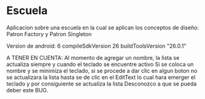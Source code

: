 # Escuela
Aplicacion sobre una escuela en la cual se aplican los conceptos de diseño: Patron Factory y Patron Singleton

Version de android: 6
compileSdkVersion 26
buildToolsVersion "26.0.1"


A TENER EN CUENTA: Al momento de agregar un nombre, la lista se actualiza siempre y cuando el teclado se encuentre activo
                   Si se coloca un nombre y se minimiza el teclado, si se procede a dar clic en algun boton no se actualizara la 
                   lista hasta se de clic en el EditText lo cual hara emerger el teclado y por consiguiente se actualiza la lista
                   Desconozco a que se pueda deber este BUG.
